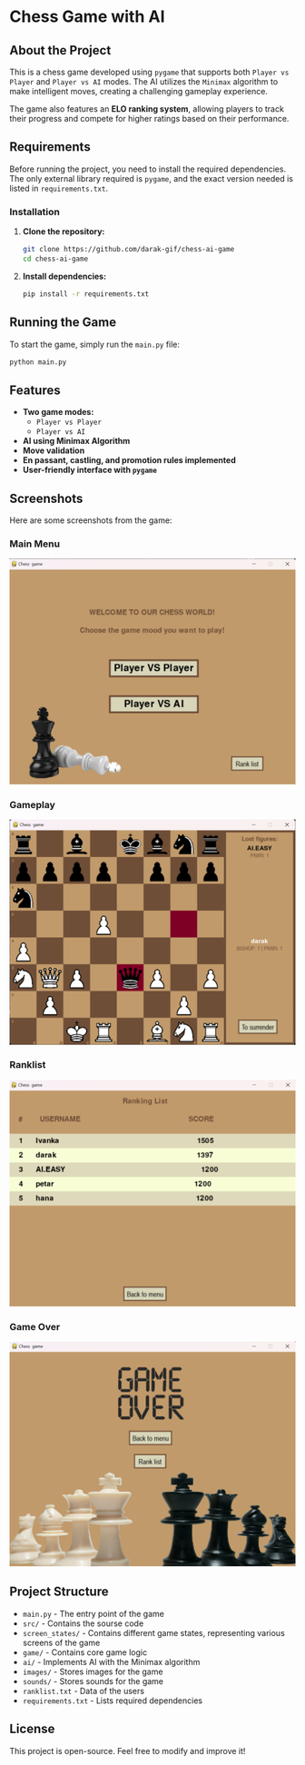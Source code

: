 # Chess Game with AI

## About the Project
This is a chess game developed using `pygame` that supports both `Player vs Player` and `Player vs AI` modes. The AI utilizes the `Minimax` algorithm to make intelligent moves, creating a challenging gameplay experience.

The game also features an **ELO ranking system**, allowing players to track their progress and compete for higher ratings based on their performance.


## Requirements
Before running the project, you need to install the required dependencies. The only external library required is `pygame`, and the exact version needed is listed in `requirements.txt`.

### Installation
1. **Clone the repository:**
   ```sh
   git clone https://github.com/darak-gif/chess-ai-game
   cd chess-ai-game
   ```
2. **Install dependencies:**
   ```sh
   pip install -r requirements.txt
   ```

## Running the Game
To start the game, simply run the `main.py` file:
```sh
python main.py
```

## Features
- **Two game modes:**
  - `Player vs Player`
  - `Player vs AI`
- **AI using Minimax Algorithm**
- **Move validation**
- **En passant, castling, and promotion rules implemented**
- **User-friendly interface with `pygame`**

## Screenshots

Here are some screenshots from the game:

### Main Menu
![Main Menu](screenshots/main_menu.png)

### Gameplay
![Gameplay](screenshots/gameplay.png)

### Ranklist
![Main Menu](screenshots/ranklist.png)

### Game Over
![Gameplay](screenshots/game_over.png)

## Project Structure
- `main.py` - The entry point of the game
- `src/` - Contains the sourse code
- `screen_states/` - Contains different game states, representing various screens of the game
- `game/` - Contains core game logic
- `ai/` - Implements AI with the Minimax algorithm
- `images/` - Stores images for the game
- `sounds/` - Stores sounds for the game
- `ranklist.txt` - Data of the users
- `requirements.txt` - Lists required dependencies

## License
This project is open-source. Feel free to modify and improve it!
